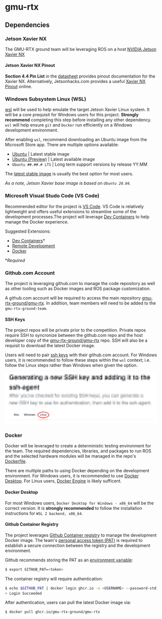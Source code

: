 # gmu-rtx

## Dependencies

### Jetson Xavier NX

The GMU-RTX ground team will be leveraging ROS on a host [NVIDIA Jetson Xavier NX](https://www.nvidia.com/en-us/autonomous-machines/embedded-systems/jetson-xavier-series/)

#### Jetson Xavier NX Pinout

**Section 4.4 Pin List** in the [datasheet](docs/nvidia/Jetson-Xavier-NX-Series-Modules-DS-10184-001_v1.9.pdf) provides pinout documentation for the Xavier NX. Alternatively, Jetsonhacks.com provides a useful [Xavier NX Pinout](https://jetsonhacks.com/nvidia-jetson-xavier-nx-gpio-header-pinout/) online.

### Windows Subsystem Linux (WSL)

[wsl](https://learn.microsoft.com/en-us/windows/wsl/install) will be used to help emulate the target Jetson Xavier Linux system. It will be a core prequisit for Windows users for this project. **Strongly recommend** completing this step before installing any other dependency. `wsl` will help ensure `git` and `Docker` run efficiently on a Windows development environment.

After enabling `wsl`, recommend downloading an Ubuntu image from the Microsoft Store app. There are multiple options available:

- [Ubuntu](https://apps.microsoft.com/detail/9pdxgncfsczv?hl=en-US&gl=US) | Latest stable image
- [Ubuntu (Preview)](https://apps.microsoft.com/detail/9p7bdvkvnxz6?hl=en-us&gl=US) | Latest available image
- `Ubuntu ##.##.# LTS` | Long term support versions by release YY.MM 

The [latest stable image](https://apps.microsoft.com/detail/9pdxgncfsczv?hl=en-US&gl=US) is usually the best option for most users.

*As a note, Jetson Xavier base image is based on `Ubuntu 20.04`.*

### Microsoft Visual Studo Code (VS Code)

Recommended editor for the project is [VS Code](https://code.visualstudio.com/). VS Code is relatively lightweight and offers useful extensions to streamline some of the development processes.The project will leverage [Dev Containers](https://marketplace.visualstudio.com/items?itemName=ms-vscode-remote.remote-containers) to help manage the Docker experience.

Suggested Extensions:

- [Dev Containers](https://marketplace.visualstudio.com/items?itemName=ms-vscode-remote.remote-containers)*
- [Remote Development](https://marketplace.visualstudio.com/items?itemName=ms-vscode-remote.vscode-remote-extensionpack)
- [Docker](https://marketplace.visualstudio.com/items?itemName=ms-azuretools.vscode-docker)

**Required*

### Github.com Account

The project is leveraging github.com to manage the code repository as well as other tooling such as Docker images and ROS package customization.

A github.com account will be required to access the main repository [gmu-rtx-ground/gmu-rtx](https://github.com/gmu-rtx-ground/gmu-rtx). In addition, team members will need to be added to the `gmu-rtx-ground-team`.

#### SSH Keys

The project repos will be private prior to the competition. Private repos require SSH to syncronize between the github.com repo and the host developer copy of the [gmu-rtx-ground/gmu-rtx](https://github.com/gmu-rtx-ground/gmu-rtx) repo. SSH will also be a requisit to download the latest Docker image.

Users will need to pair [ssh keys](https://docs.github.com/en/authentication/connecting-to-github-with-ssh) with their github.com account. For Windows users, it is recommended to follow these steps within the `wsl` context; i.e. follow the Linux steps rather than Windows when given the option.

![Linux](static/Screenshot_20250210151100.png)

### Docker

Docker will be leveraged to create a deterministic testing environment for the team. The required dependencies, libraries, and packages to run ROS and the selected hardware modules will be managed in the repo's [Dockerfile](.devcontainer/Dockerfile).

There are multiple paths to using Docker depending on the development environment. For Windows users, it is recommended to use [Docker Desktop](https://docs.docker.com/desktop/setup/install/windows-install/). For Linux users, [Docker Engine](https://docs.docker.com/engine/) is likely sufficent.

#### Docker Desktop

For most Windows users, `Docker Desktop for Windows - x86_64` will be the correct version. It is **strongly recommended** to follow the installation instructions for `WSL 2 backend, x86_64`.

#### Github Container Registry

The project leverages [Github Container registry](https://docs.github.com/en/packages/working-with-a-github-packages-registry/working-with-the-container-registry) to manage the development Docker image. The team's [personal access token (PAT)](https://docs.github.com/en/authentication/keeping-your-account-and-data-secure/managing-your-personal-access-tokens) is required to establish a secure connection between the registry and the development environment.

Github recommends storing the PAT as an [environment variable](https://www.geeksforgeeks.org/environment-variables-in-linux-unix/):

```bash
$ export GITHUB_PAT=<token>
```

The container registry will require authentication:

```bash
$ echo $GITHUB_PAT | docker login ghcr.io -u <USERNAME> --password-stdin
> Login Succeeded
```

After authentication, users can pull the latest Docker image via:

```bash
$ docker pull ghcr.io/gmu-rtx-ground/gmu-rtx
```

